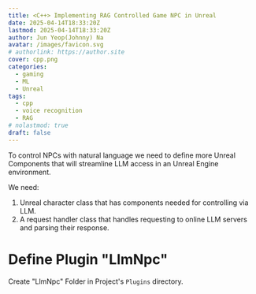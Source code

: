 ```yaml
---
title: <C++> Implementing RAG Controlled Game NPC in Unreal
date: 2025-04-14T18:33:20Z
lastmod: 2025-04-14T18:33:20Z
author: Jun Yeop(Johnny) Na
avatar: /images/favicon.svg
# authorlink: https://author.site
cover: cpp.png
categories:
  - gaming
  - ML
  - Unreal
tags:
  - cpp
  - voice recognition
  - RAG
# nolastmod: true
draft: false
---
```


To control NPCs with natural language we need to define more Unreal Components that will streamline LLM access in an Unreal Engine environment.

We need:
1) Unreal character class that has components needed for controlling via LLM.
2) A request handler class that handles requesting to online LLM servers and parsing their response.

# Define Plugin "LlmNpc"

Create "LlmNpc" Folder in Project's `Plugins` directory.

